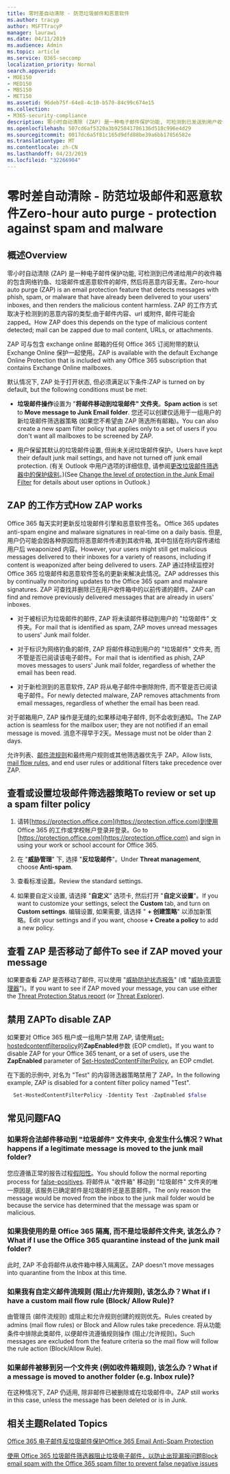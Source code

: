 ```yaml
---
title: 零时差自动清除 - 防范垃圾邮件和恶意软件
ms.author: tracyp
author: MSFTTracyP
manager: laurawi
ms.date: 04/11/2019
ms.audience: Admin
ms.topic: article
ms.service: O365-seccomp
localization_priority: Normal
search.appverid:
- MOE150
- MED150
- MBS150
- MET150
ms.assetid: 96deb75f-64e8-4c10-b570-84c99c674e15
ms.collection:
- M365-security-compliance
description: 零小时自动清除 (ZAP) 是一种电子邮件保护功能, 可检测到已发送到用户收件箱的垃圾邮件或恶意软件的邮件, 然后将恶意内容无害。 ZAP 的工作方式取决于检测到的恶意内容的类型。
ms.openlocfilehash: 507cd6af5320a3b925841786136d518c996e4d29
ms.sourcegitcommit: 0017dc6a5f81c165d9dfd88be39a6bb17856582e
ms.translationtype: MT
ms.contentlocale: zh-CN
ms.lasthandoff: 04/23/2019
ms.locfileid: "32266904"
---
```

# <a name="zero-hour-auto-purge---protection-against-spam-and-malware"></a><span data-ttu-id="a56f4-104">零时差自动清除 - 防范垃圾邮件和恶意软件</span><span class="sxs-lookup"><span data-stu-id="a56f4-104">Zero-hour auto purge - protection against spam and malware</span></span>

## <a name="overview"></a><span data-ttu-id="a56f4-105">概述</span><span class="sxs-lookup"><span data-stu-id="a56f4-105">Overview</span></span>

<span data-ttu-id="a56f4-106">零小时自动清除 (ZAP) 是一种电子邮件保护功能, 可检测到已传递给用户的收件箱的包含网络钓鱼、垃圾邮件或恶意软件的邮件, 然后将恶意内容无害。</span><span class="sxs-lookup"><span data-stu-id="a56f4-106">Zero-hour auto purge (ZAP) is an email protection feature that detects messages with phish, spam, or malware that have already been delivered to your users' inboxes, and then renders the malicious content harmless.</span></span> <span data-ttu-id="a56f4-107">ZAP 的工作方式取决于检测到的恶意内容的类型;由于邮件内容、url 或附件, 邮件可能会 zapped。</span><span class="sxs-lookup"><span data-stu-id="a56f4-107">How ZAP does this depends on the type of malicious content detected; mail can be zapped due to mail content, URLs, or attachments.</span></span>
  
<span data-ttu-id="a56f4-108">ZAP 可与包含 exchange online 邮箱的任何 Office 365 订阅附带的默认 Exchange Online 保护一起使用。</span><span class="sxs-lookup"><span data-stu-id="a56f4-108">ZAP is available with the default Exchange Online Protection that is included with any Office 365 subscription that contains Exchange Online mailboxes.</span></span>

<span data-ttu-id="a56f4-109">默认情况下, ZAP 处于打开状态, 但必须满足以下条件:</span><span class="sxs-lookup"><span data-stu-id="a56f4-109">ZAP is turned on by default, but the following conditions must be met:</span></span>
  
- <span data-ttu-id="a56f4-110">**垃圾邮件操作**设置为 "**将邮件移动到垃圾邮件" 文件夹**。</span><span class="sxs-lookup"><span data-stu-id="a56f4-110">**Spam action** is set to **Move message to Junk Email folder**.</span></span> <span data-ttu-id="a56f4-111">您还可以创建仅适用于一组用户的新垃圾邮件筛选器策略 (如果您不希望由 ZAP 筛选所有邮箱)。</span><span class="sxs-lookup"><span data-stu-id="a56f4-111">You can also create a new spam filter policy that applies only to a set of users if you don't want all mailboxes to be screened by ZAP.</span></span>

- <span data-ttu-id="a56f4-112">用户保留其默认的垃圾邮件设置, 但尚未关闭垃圾邮件保护。</span><span class="sxs-lookup"><span data-stu-id="a56f4-112">Users have kept their default junk mail settings, and have not turned off junk email protection.</span></span> <span data-ttu-id="a56f4-113">(有关 Outlook 中用户选项的详细信息, 请参阅[更改垃圾邮件筛选器中的保护级别](https://support.office.com/article/change-the-level-of-protection-in-the-junk-email-filter-e89c12d8-9d61-4320-8c57-d982c8d52f6b)。)</span><span class="sxs-lookup"><span data-stu-id="a56f4-113">(See [Change the level of protection in the Junk Email Filter](https://support.office.com/article/change-the-level-of-protection-in-the-junk-email-filter-e89c12d8-9d61-4320-8c57-d982c8d52f6b) for details about user options in Outlook.)</span></span> 
  
## <a name="how-zap-works"></a><span data-ttu-id="a56f4-114">ZAP 的工作方式</span><span class="sxs-lookup"><span data-stu-id="a56f4-114">How ZAP works</span></span>

<span data-ttu-id="a56f4-115">Office 365 每天实时更新反垃圾邮件引擎和恶意软件签名。</span><span class="sxs-lookup"><span data-stu-id="a56f4-115">Office 365 updates anti-spam engine and malware signatures in real-time on a daily basis.</span></span> <span data-ttu-id="a56f4-116">但是, 用户仍可能会因各种原因而将恶意邮件传递到其收件箱, 其中包括在将内容传递给用户后 weaponized 内容。</span><span class="sxs-lookup"><span data-stu-id="a56f4-116">However, your users might still get malicious messages delivered to their inboxes for a variety of reasons, including if content is weaponized after being delivered to users.</span></span> <span data-ttu-id="a56f4-117">ZAP 通过持续监控对 Office 365 垃圾邮件和恶意软件签名的更新来解决此情况。</span><span class="sxs-lookup"><span data-stu-id="a56f4-117">ZAP addresses this by continually monitoring updates to the Office 365 spam and malware signatures.</span></span> <span data-ttu-id="a56f4-118">ZAP 可查找并删除已在用户收件箱中的以前传递的邮件。</span><span class="sxs-lookup"><span data-stu-id="a56f4-118">ZAP can find and remove previously delivered messages that are already in users' inboxes.</span></span>

- <span data-ttu-id="a56f4-119">对于被标识为垃圾邮件的邮件, ZAP 将未读邮件移动到用户的 "垃圾邮件" 文件夹。</span><span class="sxs-lookup"><span data-stu-id="a56f4-119">For mail that is identified as spam, ZAP moves unread messages to users' Junk mail folder.</span></span>

- <span data-ttu-id="a56f4-120">对于标识为网络钓鱼的邮件, ZAP 将邮件移动到用户的 "垃圾邮件" 文件夹, 而不管是否已阅读该电子邮件。</span><span class="sxs-lookup"><span data-stu-id="a56f4-120">For mail that is identified as phish, ZAP moves messages to users' Junk mail folder, regardless of whether the email has been read.</span></span>

- <span data-ttu-id="a56f4-121">对于新检测到的恶意软件, ZAP 将从电子邮件中删除附件, 而不管是否已阅读电子邮件。</span><span class="sxs-lookup"><span data-stu-id="a56f4-121">For newly detected malware, ZAP removes attachments from email messages, regardless of whether the email has been read.</span></span>
  
<span data-ttu-id="a56f4-122">对于邮箱用户, ZAP 操作是无缝的;如果移动电子邮件, 则不会收到通知。</span><span class="sxs-lookup"><span data-stu-id="a56f4-122">The ZAP action is seamless for the mailbox user; they are not notified if an email message is moved.</span></span> <span data-ttu-id="a56f4-123">消息不得早于2天。</span><span class="sxs-lookup"><span data-stu-id="a56f4-123">Message must not be older than 2 days.</span></span>
  
<span data-ttu-id="a56f4-124">允许列表、[邮件流规则](https://go.microsoft.com/fwlink/p/?LinkId=722755)和最终用户规则或其他筛选器优先于 ZAP。</span><span class="sxs-lookup"><span data-stu-id="a56f4-124">Allow lists, [mail flow rules](https://go.microsoft.com/fwlink/p/?LinkId=722755), and end user rules or additional filters take precedence over ZAP.</span></span>
  
## <a name="to-review-or-set-up-a-spam-filter-policy"></a><span data-ttu-id="a56f4-125">查看或设置垃圾邮件筛选器策略</span><span class="sxs-lookup"><span data-stu-id="a56f4-125">To review or set up a spam filter policy</span></span>
  
1. <span data-ttu-id="a56f4-126">请转[https://protection.office.com](https://protection.office.com)到使用 Office 365 的工作或学校帐户登录并登录。</span><span class="sxs-lookup"><span data-stu-id="a56f4-126">Go to [https://protection.office.com](https://protection.office.com) and sign in using your work or school account for Office 365.</span></span>

2. <span data-ttu-id="a56f4-127">在 "**威胁管理**" 下, 选择 "**反垃圾邮件**"。</span><span class="sxs-lookup"><span data-stu-id="a56f4-127">Under **Threat management**, choose **Anti-spam**.</span></span>

3. <span data-ttu-id="a56f4-128">查看标准设置。</span><span class="sxs-lookup"><span data-stu-id="a56f4-128">Review the standard settings.</span></span>

4. <span data-ttu-id="a56f4-129">如果要自定义设置, 请选择 "**自定义**" 选项卡, 然后打开 "**自定义设置**"。</span><span class="sxs-lookup"><span data-stu-id="a56f4-129">If you want to customize your settings, select the **Custom** tab, and turn on **Custom settings**.</span></span> <span data-ttu-id="a56f4-130">编辑设置, 如果需要, 请选择 " **+ 创建策略**" 以添加新策略。</span><span class="sxs-lookup"><span data-stu-id="a56f4-130">Edit your settings and if you want, choose **+ Create a policy** to add a new policy.</span></span>

## <a name="to-see-if-zap-moved-your-message"></a><span data-ttu-id="a56f4-131">查看 ZAP 是否移动了邮件</span><span class="sxs-lookup"><span data-stu-id="a56f4-131">To see if ZAP moved your message</span></span>

<span data-ttu-id="a56f4-132">如果要查看 ZAP 是否移动了邮件, 可以使用 "[威胁防护状态报告](view-email-security-reports.md#threat-protection-status-report)" (或 "[威胁资源管理器](use-explorer-in-security-and-compliance.md)")。</span><span class="sxs-lookup"><span data-stu-id="a56f4-132">If you want to see if ZAP moved your message, you can use either the [Threat Protection Status report](view-email-security-reports.md#threat-protection-status-report) (or [Threat Explorer](use-explorer-in-security-and-compliance.md)).</span></span>

## <a name="to-disable-zap"></a><span data-ttu-id="a56f4-133">禁用 ZAP</span><span class="sxs-lookup"><span data-stu-id="a56f4-133">To disable ZAP</span></span>
  
<span data-ttu-id="a56f4-134">如果要对 Office 365 租户或一组用户禁用 ZAP, 请使用[set-hostedcontentfilterpolicy](https://go.microsoft.com/fwlink/p/?LinkId=722758)的**ZapEnabled**参数 (EOP cmdlet)。</span><span class="sxs-lookup"><span data-stu-id="a56f4-134">If you want to disable ZAP for your Office 365 tenant, or a set of users, use the **ZapEnabled** parameter of [Set-HostedContentFilterPolicy](https://go.microsoft.com/fwlink/p/?LinkId=722758), an EOP cmdlet.</span></span>

<span data-ttu-id="a56f4-135">在下面的示例中, 对名为 "Test" 的内容筛选器策略禁用了 ZAP。</span><span class="sxs-lookup"><span data-stu-id="a56f4-135">In the following example, ZAP is disabled for a content filter policy named "Test".</span></span>

```Powershell
  Set-HostedContentFilterPolicy -Identity Test -ZapEnabled $false
```

## <a name="faq"></a><span data-ttu-id="a56f4-136">常见问题</span><span class="sxs-lookup"><span data-stu-id="a56f4-136">FAQ</span></span>

### <a name="what-happens-if-a-legitimate-message-is-moved-to-the-junk-mail-folder"></a><span data-ttu-id="a56f4-137">如果将合法邮件移动到 "垃圾邮件" 文件夹中, 会发生什么情况？</span><span class="sxs-lookup"><span data-stu-id="a56f4-137">What happens if a legitimate message is moved to the junk mail folder?</span></span>
  
<span data-ttu-id="a56f4-138">您应遵循正常的报告过程[假阳性](prevent-email-from-being-marked-as-spam.md)。</span><span class="sxs-lookup"><span data-stu-id="a56f4-138">You should follow the normal reporting process for [false-positives](prevent-email-from-being-marked-as-spam.md).</span></span> <span data-ttu-id="a56f4-139">将邮件从 "收件箱" 移动到 "垃圾邮件" 文件夹的唯一原因是, 该服务已确定邮件是垃圾邮件还是恶意邮件。</span><span class="sxs-lookup"><span data-stu-id="a56f4-139">The only reason the message would be moved from the inbox to the junk mail folder would be because the service has determined that the message was spam or malicious.</span></span>
  
### <a name="what-if-i-use-the-office-365-quarantine-instead-of-the-junk-mail-folder"></a><span data-ttu-id="a56f4-140">如果我使用的是 Office 365 隔离, 而不是垃圾邮件文件夹, 该怎么办？</span><span class="sxs-lookup"><span data-stu-id="a56f4-140">What if I use the Office 365 quarantine instead of the junk mail folder?</span></span>
  
<span data-ttu-id="a56f4-141">此时, ZAP 不会将邮件从收件箱中移入隔离区。</span><span class="sxs-lookup"><span data-stu-id="a56f4-141">ZAP doesn't move messages into quarantine from the Inbox at this time.</span></span>
  
### <a name="what-if-i-have-a-custom-mail-flow-rule-block-allow-rule"></a><span data-ttu-id="a56f4-142">如果我有自定义邮件流规则 (阻止/允许规则), 该怎么办？</span><span class="sxs-lookup"><span data-stu-id="a56f4-142">What if I have a custom mail flow rule (Block/ Allow Rule)?</span></span>
  
<span data-ttu-id="a56f4-143">由管理员 (邮件流规则) 或阻止和允许规则创建的规则优先。</span><span class="sxs-lookup"><span data-stu-id="a56f4-143">Rules created by admins (mail flow rules) or Block and Allow rules take precedence.</span></span> <span data-ttu-id="a56f4-144">将从功能条件中排除此类邮件, 以便邮件流遵循规则操作 (阻止/允许规则)。</span><span class="sxs-lookup"><span data-stu-id="a56f4-144">Such messages are excluded from the feature criteria so the mail flow will follow the rule action (Block/Allow Rule).</span></span>

### <a name="what-if-a-message-is-moved-to-another-folder-eg-inbox-rule"></a><span data-ttu-id="a56f4-145">如果邮件被移到另一个文件夹 (例如收件箱规则), 该怎么办？</span><span class="sxs-lookup"><span data-stu-id="a56f4-145">What if a message is moved to another folder (e.g. Inbox rule)?</span></span>
<span data-ttu-id="a56f4-146">在这种情况下, ZAP 仍适用, 除非邮件已被删除或在垃圾邮件中。</span><span class="sxs-lookup"><span data-stu-id="a56f4-146">ZAP still works in this case, unless the message has been deleted or is in Junk.</span></span>

## <a name="related-topics"></a><span data-ttu-id="a56f4-147">相关主题</span><span class="sxs-lookup"><span data-stu-id="a56f4-147">Related Topics</span></span>

[<span data-ttu-id="a56f4-148">Office 365 电子邮件反垃圾邮件保护</span><span class="sxs-lookup"><span data-stu-id="a56f4-148">Office 365 Email Anti-Spam Protection</span></span>](anti-spam-protection.md)
  
[<span data-ttu-id="a56f4-149">使用 Office 365 垃圾邮件筛选器阻止垃圾电子邮件，以防止出现漏报问题</span><span class="sxs-lookup"><span data-stu-id="a56f4-149">Block email spam with the Office 365 spam filter to prevent false negative issues</span></span>](reduce-spam-email.md)
